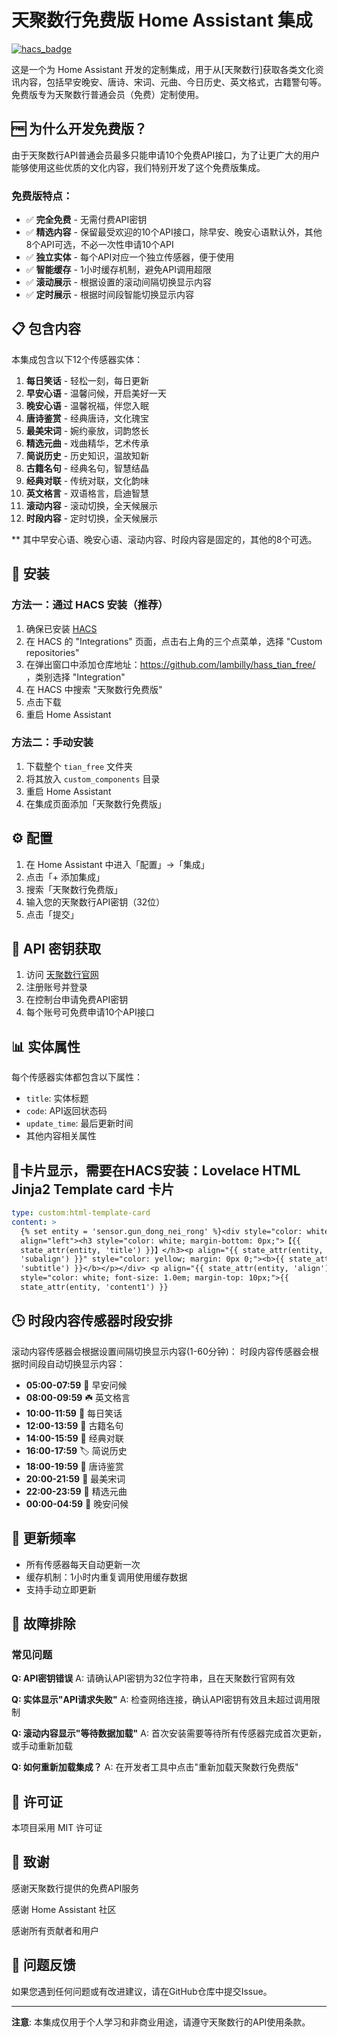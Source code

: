 # 天聚数行免费版 Home Assistant 集成

[![hacs_badge](https://img.shields.io/badge/HACS-Custom-orange.svg)](https://github.com/hacs/integration)

这是一个为 Home Assistant 开发的定制集成，用于从[天聚数行]获取各类文化资讯内容，包括早安晚安、唐诗、宋词、元曲、今日历史、英文格式，古籍警句等。免费版专为天聚数行普通会员（免费）定制使用。

## 🆓 为什么开发免费版？

由于天聚数行API普通会员最多只能申请10个免费API接口，为了让更广大的用户能够使用这些优质的文化内容，我们特别开发了这个免费版集成。

### 免费版特点：
- ✅ **完全免费** - 无需付费API密钥
- ✅ **精选内容** - 保留最受欢迎的10个API接口，除早安、晚安心语默认外，其他8个API可选，不必一次性申请10个API
- ✅ **独立实体** - 每个API对应一个独立传感器，便于使用
- ✅ **智能缓存** - 1小时缓存机制，避免API调用超限
- ✅ **滚动展示** - 根据设置的滚动间隔切换显示内容
- ✅ **定时展示** - 根据时间段智能切换显示内容

## 📋 包含内容

本集成包含以下12个传感器实体：

1. **每日笑话** - 轻松一刻，每日更新
2. **早安心语** - 温馨问候，开启美好一天
3. **晚安心语** - 温馨祝福，伴您入眠
4. **唐诗鉴赏** - 经典唐诗，文化瑰宝
5. **最美宋词** - 婉约豪放，词韵悠长
6. **精选元曲** - 戏曲精华，艺术传承
7. **简说历史** - 历史知识，温故知新
8. **古籍名句** - 经典名句，智慧结晶
9. **经典对联** - 传统对联，文化韵味
10. **英文格言** - 双语格言，启迪智慧
11. **滚动内容** - 滚动切换，全天候展示
12. **时段内容** - 定时切换，全天候展示

** 其中早安心语、晚安心语、滚动内容、时段内容是固定的，其他的8个可选。
## 🚀 安装

### 方法一：通过 HACS 安装（推荐）

1. 确保已安装 [HACS](https://hacs.xyz/)
2. 在 HACS 的 "Integrations" 页面，点击右上角的三个点菜单，选择 "Custom repositories"
3. 在弹出窗口中添加仓库地址：https://github.com/lambilly/hass_tian_free/ ，类别选择 "Integration"
4. 在 HACS 中搜索 "天聚数行免费版"
5. 点击下载
6. 重启 Home Assistant

### 方法二：手动安装

1. 下载整个 `tian_free` 文件夹
2. 将其放入 `custom_components` 目录
3. 重启 Home Assistant
4. 在集成页面添加「天聚数行免费版」

## ⚙️ 配置

1. 在 Home Assistant 中进入「配置」->「集成」
2. 点击「+ 添加集成」
3. 搜索「天聚数行免费版」
4. 输入您的天聚数行API密钥（32位）
5. 点击「提交」

## 🔧 API 密钥获取

1. 访问 [天聚数行官网](https://www.tianapi.com/)
2. 注册账号并登录
3. 在控制台申请免费API密钥
4. 每个账号可免费申请10个API接口

## 📊 实体属性

每个传感器实体都包含以下属性：
- `title`: 实体标题
- `code`: API返回状态码
- `update_time`: 最后更新时间
- 其他内容相关属性

## 📰卡片显示，需要在HACS安装：Lovelace HTML Jinja2 Template card 卡片
```yaml
type: custom:html-template-card
content: >
  {% set entity = 'sensor.gun_dong_nei_rong' %}<div style="color: white;"><p
  align="left"><h3 style="color: white; margin-bottom: 0px;">【{{
  state_attr(entity, 'title') }}】</h3><p align="{{ state_attr(entity,
  'subalign') }}" style="color: yellow; margin: 0px 0;"><b>{{ state_attr(entity,
  'subtitle') }}</b></p></div> <p align="{{ state_attr(entity, 'align') }}"
  style="color: white; font-size: 1.0em; margin-top: 10px;">{{
  state_attr(entity, 'content1') }}
```
## 🕒 时段内容传感器时段安排

滚动内容传感器会根据设置间隔切换显示内容(1-60分钟)：
时段内容传感器会根据时间段自动切换显示内容：

- **05:00-07:59** 🌅 早安问候
- **08:00-09:59** ☘️ 英文格言  
- **10:00-11:59** 🌻 每日笑话
- **12:00-13:59** 🌻 古籍名句
- **14:00-15:59** 🔖 经典对联
- **16:00-17:59** 🏷️ 简说历史
- **18:00-19:59** 🔖 唐诗鉴赏
- **20:00-21:59** 🌼 最美宋词
- **22:00-23:59** 🔖 精选元曲
- **00:00-04:59** 🌃 晚安问候

## 🔄 更新频率

- 所有传感器每天自动更新一次
- 缓存机制：1小时内重复调用使用缓存数据
- 支持手动立即更新

## 🐛 故障排除

### 常见问题

**Q: API密钥错误**
A: 请确认API密钥为32位字符串，且在天聚数行官网有效

**Q: 实体显示"API请求失败"**
A: 检查网络连接，确认API密钥有效且未超过调用限制

**Q: 滚动内容显示"等待数据加载"**
A: 首次安装需要等待所有传感器完成首次更新，或手动重新加载

**Q: 如何重新加载集成？**
A: 在开发者工具中点击"重新加载天聚数行免费版"

## 📄 许可证

本项目采用 MIT 许可证

## 🙏 致谢

感谢天聚数行提供的免费API服务

感谢 Home Assistant 社区

感谢所有贡献者和用户

## 🐛 问题反馈

如果您遇到任何问题或有改进建议，请在GitHub仓库中提交Issue。

---

**注意**: 本集成仅用于个人学习和非商业用途，请遵守天聚数行的API使用条款。
